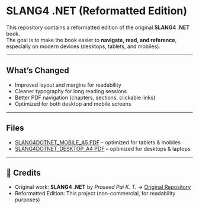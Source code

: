 # SLANG4 .NET (Reformatted Edition)

This repository contains a reformatted edition of the original **SLANG4 .NET** book.  
The goal is to make the book easier to **navigate, read, and reference**, especially on modern devices (desktops, tablets, and mobiles).

---

## What’s Changed
- Improved layout and margins for readability  
- Cleaner typography for long reading sessions  
- Better PDF navigation (chapters, sections, clickable links)  
- Optimized for both desktop and mobile screens  

---

## Files
- [SLANG4DOTNET_MOBILE_A5 PDF](./bookA4Desk.pdf) – optimized for tablets & mobiles  
- [SLANG4DOTNET_DESKTOP_A4 PDF](./bookA4Desk.pdf) – optimized for desktops & laptops  

---

## 🙏 Credits
- Original work: **SLANG4 .NET** by *Praseed Pai K. T.* → [Original Repository](https://github.com/praseedpai/SlangForDotNet)
- Reformatted Edition: This project (non-commercial, for readability purposes) 
